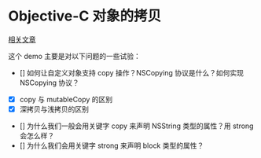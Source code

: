 # Objective-C 对象的拷贝

[相关文章](https://github.com/ShannonChenCHN/iOSLevelingUp/issues/61)

这个 demo 主要是对以下问题的一些试验：
- [] 如何让自定义对象支持 copy 操作？NSCopying 协议是什么？如何实现 NSCopying 协议？
- [x] copy 与 mutableCopy 的区别
- [x] 深拷贝与浅拷贝的区别
- [] 为什么我们一般会用关键字 copy 来声明 NSString 类型的属性？用 strong 会怎么样？
- [] 为什么我们会用关键字 strong 来声明 block 类型的属性？